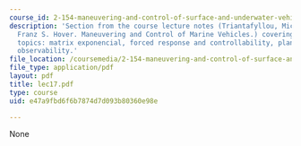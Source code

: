 ```yaml
---
course_id: 2-154-maneuvering-and-control-of-surface-and-underwater-vehicles-13-49-fall-2004
description: 'Section from the course lecture notes (Triantafyllou, Michael S., and
  Franz S. Hover. Maneuvering and Control of Marine Vehicles.) covering the following
  topics: matrix exponencial, forced response and controllability, plant output and
  observability.'
file_location: /coursemedia/2-154-maneuvering-and-control-of-surface-and-underwater-vehicles-13-49-fall-2004/e47a9fbd6f6b7874d7d093b80360e98e_lec17.pdf
file_type: application/pdf
layout: pdf
title: lec17.pdf
type: course
uid: e47a9fbd6f6b7874d7d093b80360e98e

---
```

None